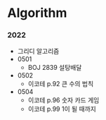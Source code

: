 # Algorithm

### 2022
- 그리디 알고리즘
- 0501
  - BOJ 2839 설탕배달
- 0502
  - 이코테 p.92 큰 수의 법칙
- 0504
  - 이코테 p.96 숫자 카드 게임
  - 이코테 p.99 1이 될 때까지
